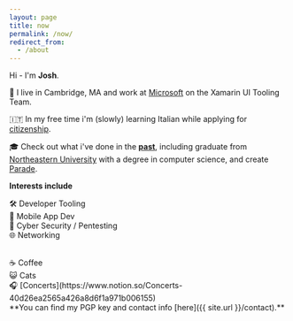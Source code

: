 ```yaml
---
layout: page
title: now
permalink: /now/
redirect_from:
  - /about
---
```


Hi - I'm **Josh**.

📍 I live in Cambridge, MA and work at [Microsoft](https://microsoft.com/) on the Xamarin UI Tooling Team.

🇮🇹 In my free time i'm (slowly) learning Italian while applying for [citizenship](/jure-sanguinis).  <!-- JHU -->

🎓 Check out what i've done in the [**past**](/past), including graduate from [Northeastern University](http://ccs.neu.edu/home/joshua) with a degree in computer science, and create [Parade](https://parade.events/).

**Interests include**

🛠 Developer Tooling<br>
📱 Mobile App Dev<br>
🔐 Cyber Security / Pentesting<br>
🌐 Networking<br>

<br>
☕️ Coffee<br>
😺 Cats<br>
🎧 [Concerts](https://www.notion.so/Concerts-40d26ea2565a426a8d6f1a971b006155)

<br>
**You can find my PGP key and contact info [here]({{ site.url }}/contact).**
